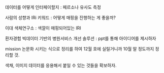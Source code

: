 데이터를 어떻게 인터페이할지 : 페르소나 유사도 측정



사람의 성향과 IRi 키워드 : 어떻게 매핑을 진행하는 게 좋을까?

이대 색체연구소 : 색깔이 매핑되어있는 IRI

환자경험 빅데이터 기반의 병원서비스 개선 솔루션 : ppt를 통해 아이디어를 제시하자

mission 논문화 시키는 식으로 정리를 하여 12월 호에 실릴거니까 10월 말 정도까지 정리할 것.

색채, 이미지 데이터를 응용해서 붙일 수 있는 것들을 확보하자.

